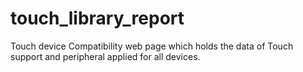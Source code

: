 # touch_library_report
Touch device Compatibility web page which holds the data of Touch support and peripheral applied for all devices.
